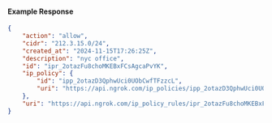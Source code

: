 <!-- Code generated for API Clients. DO NOT EDIT. -->

#### Example Response

```json
{
	"action": "allow",
	"cidr": "212.3.15.0/24",
	"created_at": "2024-11-15T17:26:25Z",
	"description": "nyc office",
	"id": "ipr_2otazFu8choMKEBxFCsAgcaPvYK",
	"ip_policy": {
		"id": "ipp_2otazD3QphwUci0UObCwfTFzzcL",
		"uri": "https://api.ngrok.com/ip_policies/ipp_2otazD3QphwUci0UObCwfTFzzcL"
	},
	"uri": "https://api.ngrok.com/ip_policy_rules/ipr_2otazFu8choMKEBxFCsAgcaPvYK"
}
```
